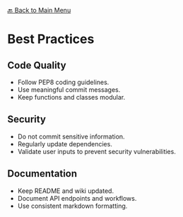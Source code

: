 [🔙 Back to Main Menu](../README.md)

# Best Practices

## Code Quality
- Follow PEP8 coding guidelines.
- Use meaningful commit messages.
- Keep functions and classes modular.

## Security
- Do not commit sensitive information.
- Regularly update dependencies.
- Validate user inputs to prevent security vulnerabilities.

## Documentation
- Keep README and wiki updated.
- Document API endpoints and workflows.
- Use consistent markdown formatting.



